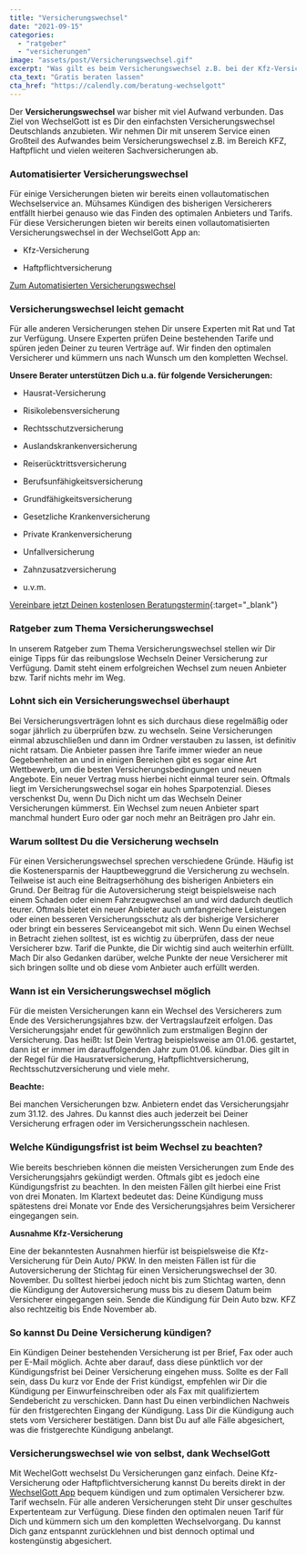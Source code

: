 ```yaml
---
title: "Versicherungswechsel"
date: "2021-09-15"
categories: 
  - "ratgeber"
  - "versicherungen"
image: "assets/post/Versicherungswechsel.gif"
excerpt: "Was gilt es beim Versicherungswechsel z.B. bei der Kfz-Versicherung zu beachten? In unserem Ratgeber erfährst Du, wie Du ohne viel Aufwand den Versicherungswechsel reibungslos meisterst, Kündigungsfristen beachtest und bares Geld sparst."
cta_text: "Gratis beraten lassen"
cta_href: "https://calendly.com/beratung-wechselgott"
---
```




Der **Versicherungswechsel** war bisher mit viel Aufwand verbunden. Das Ziel von WechselGott ist es Dir den einfachsten Versicherungswechsel Deutschlands anzubieten. Wir nehmen Dir mit unserem Service einen Großteil des Aufwandes beim Versicherungswechsel z.B. im Bereich KFZ, Haftpflicht und vielen weiteren Sachversicherungen ab.

### Automatisierter Versicherungswechsel
Für einige Versicherungen bieten wir bereits einen vollautomatischen Wechselservice an. Mühsames Kündigen des bisherigen Versicherers entfällt hierbei genauso wie das Finden des optimalen Anbieters und Tarifs.
Für diese Versicherungen bieten wir bereits einen vollautomatisierten Versicherungswechsel in der WechselGott App  an:

- Kfz-Versicherung

- Haftpflichtversicherung

[Zum Automatisierten Versicherungswechsel](https://app.wechselgott.com/)

### Versicherungswechsel leicht gemacht
Für alle anderen Versicherungen stehen Dir unsere Experten mit Rat und Tat zur Verfügung.  Unsere Experten prüfen Deine bestehenden Tarife und spüren jeden Deiner zu teuren Verträge auf. Wir finden den optimalen Versicherer und kümmern uns nach Wunsch um den kompletten Wechsel.

**Unsere Berater unterstützen Dich u.a. für folgende Versicherungen:**

- Hausrat-Versicherung

- Risikolebensversicherung

- Rechtsschutzversicherung

- Auslandskrankenversicherung

- Reiserücktrittsversicherung

- Berufsunfähigkeitsversicherung

- Grundfähigkeitsversicherung

- Gesetzliche Krankenversicherung

- Private Krankenversicherung

- Unfallversicherung

- Zahnzusatzversicherung

- u.v.m.

[Vereinbare jetzt Deinen kostenlosen Beratungstermin](https://calendly.com/beratung-wechselgott){:target="_blank"}


### Ratgeber zum Thema Versicherungswechsel
In unserem Ratgeber zum Thema Versicherungswechsel stellen wir Dir einige Tipps für das reibungslose Wechseln Deiner Versicherung zur Verfügung. Damit steht einem erfolgreichen Wechsel zum neuen Anbieter bzw. Tarif nichts mehr im Weg.

### Lohnt sich ein Versicherungswechsel überhaupt
Bei Versicherungsverträgen lohnt es sich durchaus diese regelmäßig oder sogar jährlich zu überprüfen bzw. zu wechseln. Seine Versicherungen einmal abzuschließen und dann im Ordner verstauben zu lassen, ist definitiv nicht ratsam. Die Anbieter passen ihre Tarife immer wieder an neue Gegebenheiten an und in einigen Bereichen gibt es sogar eine Art Wettbewerb, um die besten Versicherungsbedingungen und neuen Angebote. Ein neuer Vertrag muss hierbei nicht einmal teurer sein. Oftmals liegt im Versicherungswechsel sogar ein hohes Sparpotenzial. Dieses verschenkst Du, wenn Du Dich nicht um das Wechseln Deiner Versicherungen kümmerst. Ein Wechsel zum neuen Anbieter spart manchmal hundert Euro oder gar noch mehr an Beiträgen pro Jahr ein.

### Warum solltest Du die Versicherung wechseln
Für einen Versicherungswechsel sprechen verschiedene Gründe. Häufig ist die Kostenersparnis der Hauptbeweggrund die Versicherung zu wechseln. Teilweise ist auch eine Beitragserhöhung des bisherigen Anbieters ein Grund. Der Beitrag für die Autoversicherung steigt beispielsweise nach einem Schaden oder einem Fahrzeugwechsel an und wird dadurch deutlich teurer.  Oftmals bietet ein neuer Anbieter auch umfangreichere Leistungen oder einen besseren Versicherungsschutz als der bisherige Versicherer oder bringt ein besseres Serviceangebot mit sich. Wenn Du einen Wechsel in Betracht ziehen solltest, ist es wichtig zu überprüfen, dass der neue Versicherer bzw. Tarif die Punkte, die Dir wichtig sind auch weiterhin erfüllt. Mach Dir also Gedanken darüber, welche Punkte der neue Versicherer mit sich bringen sollte und ob diese vom Anbieter auch erfüllt werden.

### Wann ist ein Versicherungswechsel möglich
Für die meisten Versicherungen kann ein Wechsel des Versicherers zum Ende des Versicherungsjahres bzw. der Vertragslaufzeit erfolgen. Das Versicherungsjahr endet für gewöhnlich zum erstmaligen Beginn der Versicherung. Das heißt: Ist Dein Vertrag beispielsweise am 01.06. gestartet, dann ist er immer im darauffolgenden Jahr zum 01.06. kündbar. Dies gilt in der Regel für die Hausratversicherung, Haftpflichtversicherung, Rechtsschutzversicherung und viele mehr.

**Beachte:** 

Bei manchen Versicherungen bzw. Anbietern endet das Versicherungsjahr zum 31.12. des Jahres. Du kannst dies auch jederzeit bei Deiner Versicherung erfragen oder im Versicherungsschein nachlesen.

### Welche Kündigungsfrist ist beim Wechsel zu beachten?
Wie bereits beschrieben können die meisten Versicherungen zum Ende des Versicherungsjahrs gekündigt werden. Oftmals gibt es jedoch eine Kündigungsfrist zu beachten. In den meisten Fällen gilt hierbei eine Frist von drei Monaten. Im Klartext bedeutet das: Deine Kündigung muss spätestens drei Monate vor Ende des Versicherungsjahres beim Versicherer eingegangen sein.

**Ausnahme Kfz-Versicherung**

Eine der bekanntesten Ausnahmen hierfür ist beispielsweise die Kfz-Versicherung für Dein Auto/ PKW. In den meisten Fällen ist für die Autoversicherung der Stichtag für einen Versicherungswechsel der 30. November. Du solltest hierbei jedoch nicht bis zum Stichtag warten, denn die Kündigung der Autoversicherung muss bis zu diesem Datum beim Versicherer eingegangen sein. Sende die Kündigung für Dein Auto bzw. KFZ also rechtzeitig bis Ende November ab.

### So kannst Du Deine Versicherung kündigen?
Ein Kündigen Deiner bestehenden Versicherung ist per Brief, Fax oder auch per E-Mail möglich. Achte aber darauf, dass diese pünktlich vor der Kündigungsfrist bei Deiner Versicherung eingehen muss. Sollte es der Fall sein, dass Du kurz vor Ende der Frist kündigst, empfehlen wir Dir die Kündigung per Einwurfeinschreiben oder als Fax mit qualifiziertem Sendebericht zu verschicken. Dann hast Du einen verbindlichen Nachweis für den fristgerechten Eingang der Kündigung. Lass Dir die Kündigung auch stets vom Versicherer bestätigen. Dann bist Du auf alle Fälle abgesichert, was die fristgerechte Kündigung anbelangt.

### Versicherungswechsel wie von selbst, dank WechselGott
Mit WechelGott wechselst Du Versicherungen ganz einfach. Deine Kfz-Versicherung oder Haftpflichtversicherung kannst Du bereits direkt in der [WechselGott App](https://app.wechselgott.com/) bequem kündigen und zum optimalen Versicherer bzw. Tarif wechseln. Für alle anderen Versicherungen steht Dir unser geschultes Expertenteam zur Verfügung. Diese finden den optimalen neuen Tarif für Dich und kümmern sich um den kompletten Wechselvorgang. Du kannst Dich ganz entspannt zurücklehnen und bist dennoch optimal und kostengünstig abgesichert.


<br>